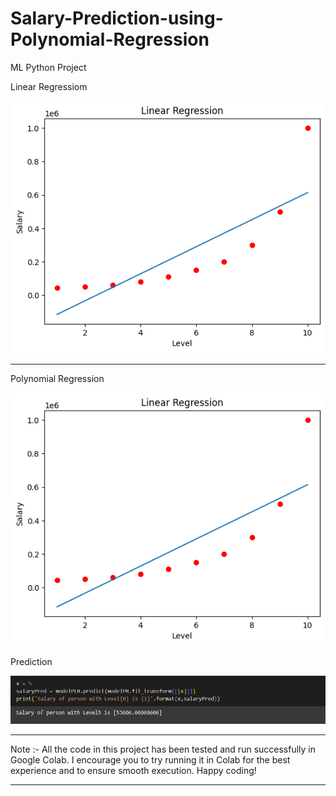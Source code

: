 # Salary-Prediction-using-Polynomial-Regression
ML Python Project

Linear Regressiom

![](https://github.com/developer-venish/Salary-Prediction-using-Polynomial-Regression/blob/main/graph1.png)

---------------------------------------------------------------------------------------

Polynomial Regression

![](https://github.com/developer-venish/Salary-Prediction-using-Polynomial-Regression/blob/main/graph1.png)

Prediction

![](https://github.com/developer-venish/Salary-Prediction-using-Polynomial-Regression/blob/main/prediction.png)

---------------------------------------------------------------------------------------

Note :- All the code in this project has been tested and run successfully in Google Colab. I encourage you to try running it in Colab for the best experience and to ensure smooth execution. Happy coding!

---------------------------------------------------------------------------------------

